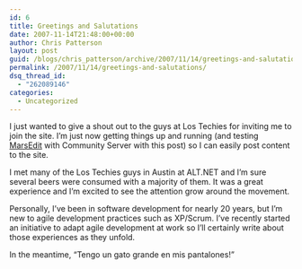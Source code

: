 ```yaml
---
id: 6
title: Greetings and Salutations
date: 2007-11-14T21:48:00+00:00
author: Chris Patterson
layout: post
guid: /blogs/chris_patterson/archive/2007/11/14/greetings-and-salutations.aspx
permalink: /2007/11/14/greetings-and-salutations/
dsq_thread_id:
  - "262089146"
categories:
  - Uncategorized
---
```

I just wanted to give a shout out to the guys at Los Techies for inviting me to join the site. I&#8217;m just now getting things up and running (and testing [MarsEdit](http://www.red-sweater.com/marsedit/) with Community Server with this post) so I can easily post content to the site.

I met many of the Los Techies guys in Austin at ALT.NET and I&#8217;m sure several beers were consumed with a majority of them. It was a great experience and I&#8217;m excited to see the attention grow around the movement.

Personally, I&#8217;ve been in software development for nearly 20 years, but I&#8217;m new to agile development practices such as XP/Scrum. I&#8217;ve recently started an initiative to adapt agile development at work so I&#8217;ll certainly write about those experiences as they unfold.

In the meantime, &#8220;Tengo un gato grande en mis pantalones!&#8221;
